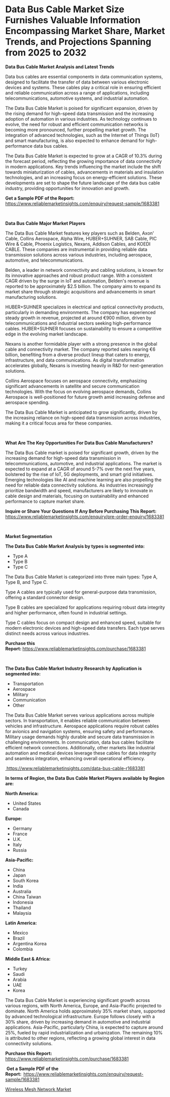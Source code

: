 <p><h1>Data Bus Cable Market Size Furnishes Valuable Information Encompassing Market Share, Market Trends, and Projections Spanning from 2025 to 2032</h1></p><p><strong>Data Bus Cable Market Analysis and Latest Trends</strong></p>
<p><p>Data bus cables are essential components in data communication systems, designed to facilitate the transfer of data between various electronic devices and systems. These cables play a critical role in ensuring efficient and reliable communication across a range of applications, including telecommunications, automotive systems, and industrial automation. </p><p>The Data Bus Cable Market is poised for significant expansion, driven by the rising demand for high-speed data transmission and the increasing adoption of automation in various industries. As technology continues to evolve, the need for robust and efficient communication networks is becoming more pronounced, further propelling market growth. The integration of advanced technologies, such as the Internet of Things (IoT) and smart manufacturing, is also expected to enhance demand for high-performance data bus cables.</p><p>The Data Bus Cable Market is expected to grow at a CAGR of 10.3% during the forecast period, reflecting the growing importance of data connectivity in modern applications. Key trends influencing the market include the shift towards miniaturization of cables, advancements in materials and insulation technologies, and an increasing focus on energy-efficient solutions. These developments are set to shape the future landscape of the data bus cable industry, providing opportunities for innovation and growth.</p></p>
<p><strong>Get a Sample PDF of the Report:&nbsp;</strong> <a href="https://www.reliablemarketinsights.com/enquiry/request-sample/1683381?utm_campaign=3291&utm_medium=2&utm_source=Github&utm_content=ia&utm_term=08042025&utm_id=data-bus-cable">https://www.reliablemarketinsights.com/enquiry/request-sample/1683381</a></p>
<p>&nbsp;</p>
<p><strong>Data Bus Cable Major Market Players</strong></p>
<p><p>The Data Bus Cable Market features key players such as Belden, Axon' Cable, Collins Aerospace, Alpha Wire, HUBER+SUHNER, SAB Cable, PIC Wire & Cable, Phoenix Logistics, Nexans, Addison Cables, and KOEDI CABLE. These companies are instrumental in providing reliable data transmission solutions across various industries, including aerospace, automotive, and telecommunications.</p><p>Belden, a leader in network connectivity and cabling solutions, is known for its innovative approaches and robust product range. With a consistent CAGR driven by the surge in IoT and automation, Belden's revenue is reported to be approximately $2.5 billion. The company aims to expand its market share through strategic acquisitions and advancements in smart manufacturing solutions.</p><p>HUBER+SUHNER specializes in electrical and optical connectivity products, particularly in demanding environments. The company has experienced steady growth in revenue, projected at around €900 million, driven by telecommunications and industrial sectors seeking high-performance cables. HUBER+SUHNER focuses on sustainability to ensure a competitive edge in the evolving market landscape.</p><p>Nexans is another formidable player with a strong presence in the global cable and connectivity market. The company reported sales nearing €6 billion, benefiting from a diverse product lineup that caters to energy, infrastructure, and data communications. As digital transformation accelerates globally, Nexans is investing heavily in R&D for next-generation solutions.</p><p>Collins Aerospace focuses on aerospace connectivity, emphasizing significant advancements in satellite and secure communication technologies. With the focus on evolving aerospace demands, Collins Aerospace is well-positioned for future growth amid increasing defense and aerospace spending.</p><p>The Data Bus Cable Market is anticipated to grow significantly, driven by the increasing reliance on high-speed data transmission across industries, making it a critical focus area for these companies.</p></p>
<p>&nbsp;</p>
<p><strong>What Are The Key Opportunities For Data Bus Cable Manufacturers?</strong></p>
<p><p>The Data Bus Cable market is poised for significant growth, driven by the increasing demand for high-speed data transmission in telecommunications, automotive, and industrial applications. The market is expected to expand at a CAGR of around 5-7% over the next five years, bolstered by the rise of IoT, 5G deployments, and smart grid initiatives. Emerging technologies like AI and machine learning are also propelling the need for reliable data connectivity solutions. As industries increasingly prioritize bandwidth and speed, manufacturers are likely to innovate in cable design and materials, focusing on sustainability and enhanced performance to capture market share.</p></p>
<p><strong>Inquire or Share Your Questions If Any Before Purchasing This Report:</strong> <a href="https://www.reliablemarketinsights.com/enquiry/pre-order-enquiry/1683381?utm_campaign=3291&utm_medium=2&utm_source=Github&utm_content=ia&utm_term=08042025&utm_id=data-bus-cable">https://www.reliablemarketinsights.com/enquiry/pre-order-enquiry/1683381</a></p>
<p>&nbsp;</p>
<p><strong>Market Segmentation</strong></p>
<p><strong>The Data Bus Cable Market Analysis by types is segmented into:</strong></p>
<p><ul><li>Type A</li><li>Type B</li><li>Type C</li></ul></p>
<p><p>The Data Bus Cable Market is categorized into three main types: Type A, Type B, and Type C. </p><p>Type A cables are typically used for general-purpose data transmission, offering a standard connector design. </p><p>Type B cables are specialized for applications requiring robust data integrity and higher performance, often found in industrial settings. </p><p>Type C cables focus on compact design and enhanced speed, suitable for modern electronic devices and high-speed data transfers. Each type serves distinct needs across various industries.</p></p>
<p><strong>Purchase this Report:&nbsp;</strong><a href="https://www.reliablemarketinsights.com/purchase/1683381?utm_campaign=3291&utm_medium=2&utm_source=Github&utm_content=ia&utm_term=08042025&utm_id=data-bus-cable">https://www.reliablemarketinsights.com/purchase/1683381</a></p>
<p>&nbsp;</p>
<p><strong>The Data Bus Cable Market Industry Research by Application is segmented into:</strong></p>
<p><ul><li>Transportation</li><li>Aerospace</li><li>Military</li><li>Communication</li><li>Other</li></ul></p>
<p><p>The Data Bus Cable Market serves various applications across multiple sectors. In transportation, it enables reliable communication between vehicles and infrastructure. Aerospace applications require robust cables for avionics and navigation systems, ensuring safety and performance. Military usage demands highly durable and secure data transmission in challenging environments. In communication, data bus cables facilitate efficient network connections. Additionally, other markets like industrial automation and medical devices leverage these cables for data integrity and seamless integration, enhancing overall operational efficiency.</p></p>
<p><a href="https://www.reliablemarketinsights.com/data-bus-cable-r1683381?utm_campaign=3291&utm_medium=2&utm_source=Github&utm_content=ia&utm_term=08042025&utm_id=data-bus-cable">&nbsp;https://www.reliablemarketinsights.com/data-bus-cable-r1683381</a></p>
<p><strong>In terms of Region, the Data Bus Cable Market Players available by Region are:</strong></p>
<p>
    <p> <strong> North America: </strong>
        <ul>
            <li>United States</li>
            <li>Canada</li>
        </ul>
        </p> 
    <p> <strong> Europe: </strong>
        <ul>
            <li>Germany</li>
            <li>France</li>
            <li>U.K.</li>
            <li>Italy</li>
            <li>Russia</li>
        </ul>
        </p> 
    <p> <strong> Asia-Pacific: </strong>
        <ul>
            <li>China</li>
            <li>Japan</li>
            <li>South Korea</li>
            <li>India</li>
            <li>Australia</li>
            <li>China Taiwan</li>
            <li>Indonesia</li>
            <li>Thailand</li>
            <li>Malaysia</li>
        </ul>
        </p> 
    <p> <strong> Latin America: </strong>
        <ul>
            <li>Mexico</li>
            <li>Brazil</li>
            <li>Argentina Korea</li>
            <li>Colombia</li>
        </ul>
        </p> 
    <p> <strong> Middle East & Africa: </strong>
        <ul>
            <li>Turkey</li>
            <li>Saudi</li>
            <li>Arabia</li>
            <li>UAE</li>
            <li>Korea</li>
        </ul>
    </p>
    </p>
<p><p>The Data Bus Cable Market is experiencing significant growth across various regions, with North America, Europe, and Asia-Pacific projected to dominate. North America holds approximately 35% market share, supported by advanced technological infrastructure. Europe follows closely with a 30% share, driven by increasing demand in automotive and industrial applications. Asia-Pacific, particularly China, is expected to capture around 25%, fueled by rapid industrialization and urbanization. The remaining 10% is attributed to other regions, reflecting a growing global interest in data connectivity solutions.</p></p>
<p><strong>Purchase this Report: </strong><a href="https://www.reliablemarketinsights.com/purchase/1683381?utm_campaign=3291&utm_medium=2&utm_source=Github&utm_content=ia&utm_term=08042025&utm_id=data-bus-cable">https://www.reliablemarketinsights.com/purchase/1683381</a></p>
<p>&nbsp;<strong>Get a Sample PDF of the Report:&nbsp;&nbsp;</strong><a href="https://www.reliablemarketinsights.com/enquiry/request-sample/1683381?utm_campaign=3291&utm_medium=2&utm_source=Github&utm_content=ia&utm_term=08042025&utm_id=data-bus-cable">https://www.reliablemarketinsights.com/enquiry/request-sample/1683381</a></p>
<p><strong></strong></p>
<p><p><a href="https://github.com/ijffseandy/Market-Research-Report-List-1/blob/main/wireless-mesh-network-market.md?utm_campaign=3291&utm_medium=2&utm_source=Github&utm_content=ia&utm_term=08042025&utm_id=data-bus-cable">Wireless Mesh Network Market</a></p></p>